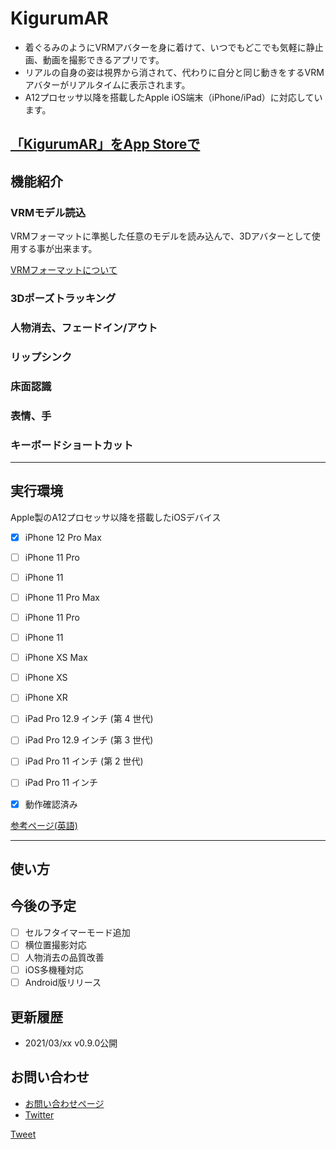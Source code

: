 # KigurumAR
- 着ぐるみのようにVRMアバターを身に着けて、いつでもどこでも気軽に静止画、動画を撮影できるアプリです。
- リアルの自身の姿は視界から消されて、代わりに自分と同じ動きをするVRMアバターがリアルタイムに表示されます。
- A12プロセッサ以降を搭載したApple iOS端末（iPhone/iPad）に対応しています。

## [「KigurumAR」をApp Storeで](https://apps.apple.com/jp/app/xxxxxxxx)

## 機能紹介
### VRMモデル読込
VRMフォーマットに準拠した任意のモデルを読み込んで、3Dアバターとして使用する事が出来ます。

[VRMフォーマットについて](https://vrm.dev/)

### 3Dポーズトラッキング

### 人物消去、フェードイン/アウト

### リップシンク

### 床面認識

### 表情、手

### キーボードショートカット

-----

## 実行環境
Apple製のA12プロセッサ以降を搭載したiOSデバイス

- [x] iPhone 12 Pro Max
- [ ] iPhone 11 Pro
- [ ] iPhone 11
- [ ] iPhone 11 Pro Max
- [ ] iPhone 11 Pro
- [ ] iPhone 11
- [ ] iPhone XS Max
- [ ] iPhone XS
- [ ] iPhone XR
- [ ] iPad Pro 12.9 インチ (第 4 世代)
- [ ] iPad Pro 12.9 インチ (第 3 世代)
- [ ] iPad Pro 11 インチ (第 2 世代)
- [ ] iPad Pro 11 インチ

- [x] 動作確認済み

[参考ページ(英語)](https://developer.apple.com/augmented-reality/arkit/)

-----

## 使い方



## 今後の予定
- [ ] セルフタイマーモード追加
- [ ] 横位置撮影対応
- [ ] 人物消去の品質改善
- [ ] iOS多機種対応
- [ ] Android版リリース

## 更新履歴
- 2021/03/xx v0.9.0公開

## お問い合わせ
- [お問い合わせページ](https://docs.google.com/forms/d/e/1FAIpQLSeM6epPLYCkLF4ngk_GQKEzkqP9Fn1FzsuyhnKS3RJylz_Klg/viewform)
- [Twitter](https://twitter.com/AmadeusSVX)


<a href="https://twitter.com/share?ref_src=twsrc%5Etfw&hashtags=Emosign" class="twitter-share-button" data-show-count="false">Tweet</a><script async src="https://platform.twitter.com/widgets.js" charset="utf-8"></script>
